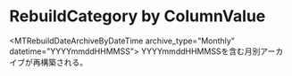 RebuildCategory by ColumnValue
==========================================

&lt;MTRebuildDateArchiveByDateTime archive_type="Monthly" datetime="YYYYmmddHHMMSS"&gt;
YYYYmmddHHMMSSを含む月別アーカイブが再構築される。
